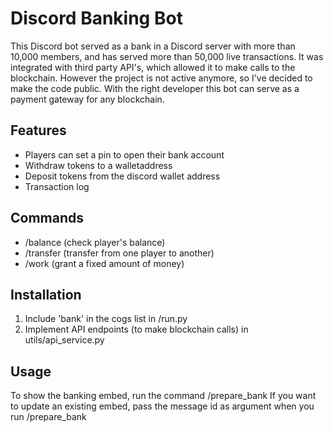 # Discord Banking Bot

This Discord bot served as a bank in a Discord server with more than 10,000 members, and has served more than 50,000 live transactions.
It was integrated with third party API's, which allowed it to make calls to the blockchain.
However the project is not active anymore, so I've decided to make the code public.
With the right developer this bot can serve as a payment gateway for any blockchain.

## Features

- Players can set a pin to open their bank account
- Withdraw tokens to a walletaddress
- Deposit tokens from the discord wallet address
- Transaction log

## Commands

- /balance (check player's balance)
- /transfer (transfer from one player to another)
- /work (grant a fixed amount of money)

## Installation

1. Include 'bank' in the cogs list in /run.py
2. Implement API endpoints (to make blockchain calls) in utils/api_service.py

## Usage

To show the banking embed, run the command /prepare_bank
If you want to update an existing embed, pass the message id as argument when you run /prepare_bank
